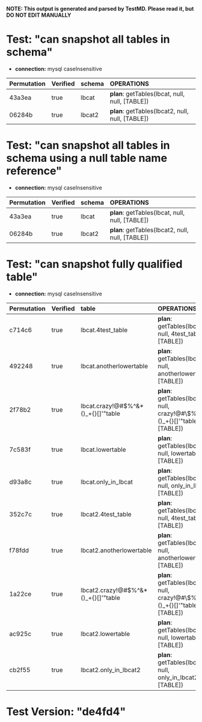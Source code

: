 **NOTE: This output is generated and parsed by TestMD. Please read it, but DO NOT EDIT MANUALLY**

# Test: "can snapshot all tables in schema" #

- **connection:** mysql caseInsensitive

| Permutation | Verified | schema | OPERATIONS
| :---------- | :------- | :----- | :------
| 43a3ea      | true     | lbcat  | **plan**: getTables(lbcat, null, null, [TABLE])
| 06284b      | true     | lbcat2 | **plan**: getTables(lbcat2, null, null, [TABLE])

# Test: "can snapshot all tables in schema using a null table name reference" #

- **connection:** mysql caseInsensitive

| Permutation | Verified | schema | OPERATIONS
| :---------- | :------- | :----- | :------
| 43a3ea      | true     | lbcat  | **plan**: getTables(lbcat, null, null, [TABLE])
| 06284b      | true     | lbcat2 | **plan**: getTables(lbcat2, null, null, [TABLE])

# Test: "can snapshot fully qualified table" #

- **connection:** mysql caseInsensitive

| Permutation | Verified | table                                | OPERATIONS
| :---------- | :------- | :----------------------------------- | :------
| c714c6      | true     | lbcat.4test_table                    | **plan**: getTables(lbcat, null, 4test\_table, [TABLE])
| 492248      | true     | lbcat.anotherlowertable              | **plan**: getTables(lbcat, null, anotherlowertable, [TABLE])
| 2f78b2      | true     | lbcat.crazy!@#\$%^&*()_+{}[]'"table  | **plan**: getTables(lbcat, null, crazy!@#\\$\%^&*()\_+{}[]'"table, [TABLE])
| 7c583f      | true     | lbcat.lowertable                     | **plan**: getTables(lbcat, null, lowertable, [TABLE])
| d93a8c      | true     | lbcat.only_in_lbcat                  | **plan**: getTables(lbcat, null, only\_in\_lbcat, [TABLE])
| 352c7c      | true     | lbcat2.4test_table                   | **plan**: getTables(lbcat2, null, 4test\_table, [TABLE])
| f78fdd      | true     | lbcat2.anotherlowertable             | **plan**: getTables(lbcat2, null, anotherlowertable, [TABLE])
| 1a22ce      | true     | lbcat2.crazy!@#\$%^&*()_+{}[]'"table | **plan**: getTables(lbcat2, null, crazy!@#\\$\%^&*()\_+{}[]'"table, [TABLE])
| ac925c      | true     | lbcat2.lowertable                    | **plan**: getTables(lbcat2, null, lowertable, [TABLE])
| cb2f55      | true     | lbcat2.only_in_lbcat2                | **plan**: getTables(lbcat2, null, only\_in\_lbcat2, [TABLE])

# Test Version: "de4fd4" #